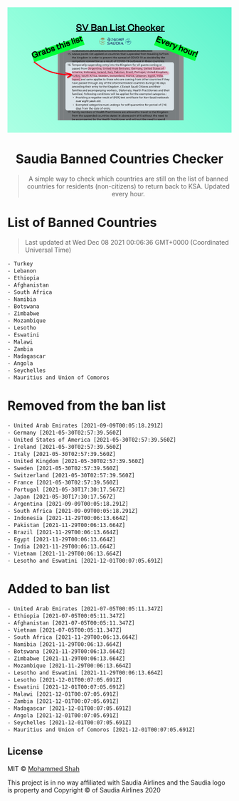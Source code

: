 
<div align="center">
<img src="https://raw.githubusercontent.com/smashah/saudia-banned-country-list-checker/master/assets/bg.png"/>

# Saudia Banned Countries Checker

> A simple way to check which countries are still on the list of banned countries for residents (non-citizens) to return back to KSA.
> Updated every hour.

</div>


# List of Banned Countries
> Last updated at Wed Dec 08 2021 00:06:36 GMT+0000 (Coordinated Universal Time)

    - Turkey
	- Lebanon
	- Ethiopia
	- Afghanistan
	- South Africa
	- Namibia
	- Botswana
	- Zimbabwe
	- Mozambique
	- Lesotho
	- Eswatini
	- Malawi
	- Zambia
	- Madagascar
	- Angola
	- Seychelles
	- Mauritius and Union of Comoros

# Removed from the ban list

    - United Arab Emirates [2021-09-09T00:05:18.291Z]
	- Germany [2021-05-30T02:57:39.560Z]
	- United States of America [2021-05-30T02:57:39.560Z]
	- Ireland [2021-05-30T02:57:39.560Z]
	- Italy [2021-05-30T02:57:39.560Z]
	- United Kingdom [2021-05-30T02:57:39.560Z]
	- Sweden [2021-05-30T02:57:39.560Z]
	- Switzerland [2021-05-30T02:57:39.560Z]
	- France [2021-05-30T02:57:39.560Z]
	- Portugal [2021-05-30T17:30:17.567Z]
	- Japan [2021-05-30T17:30:17.567Z]
	- Argentina [2021-09-09T00:05:18.291Z]
	- South Africa [2021-09-09T00:05:18.291Z]
	- Indonesia [2021-11-29T00:06:13.664Z]
	- Pakistan [2021-11-29T00:06:13.664Z]
	- Brazil [2021-11-29T00:06:13.664Z]
	- Egypt [2021-11-29T00:06:13.664Z]
	- India [2021-11-29T00:06:13.664Z]
	- Vietnam [2021-11-29T00:06:13.664Z]
	- Lesotho and Eswatini [2021-12-01T00:07:05.691Z]

# Added to ban list

    - United Arab Emirates [2021-07-05T00:05:11.347Z]
	- Ethiopia [2021-07-05T00:05:11.347Z]
	- Afghanistan [2021-07-05T00:05:11.347Z]
	- Vietnam [2021-07-05T00:05:11.347Z]
	- South Africa [2021-11-29T00:06:13.664Z]
	- Namibia [2021-11-29T00:06:13.664Z]
	- Botswana [2021-11-29T00:06:13.664Z]
	- Zimbabwe [2021-11-29T00:06:13.664Z]
	- Mozambique [2021-11-29T00:06:13.664Z]
	- Lesotho and Eswatini [2021-11-29T00:06:13.664Z]
	- Lesotho [2021-12-01T00:07:05.691Z]
	- Eswatini [2021-12-01T00:07:05.691Z]
	- Malawi [2021-12-01T00:07:05.691Z]
	- Zambia [2021-12-01T00:07:05.691Z]
	- Madagascar [2021-12-01T00:07:05.691Z]
	- Angola [2021-12-01T00:07:05.691Z]
	- Seychelles [2021-12-01T00:07:05.691Z]
	- Mauritius and Union of Comoros [2021-12-01T00:07:05.691Z]


## License

MIT © [Mohammed Shah](https://github.com/smashah)

This project is in no way affiliated with Saudia Airlines and the Saudia logo is property and Copyright © of Saudia Airlines 2020 
    